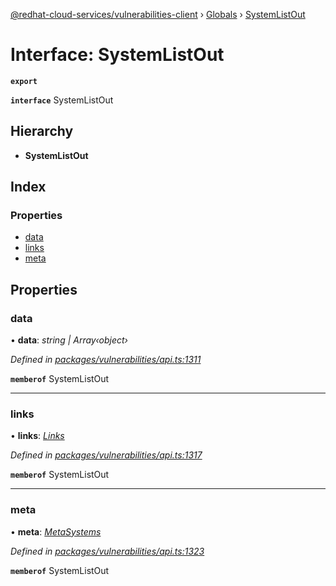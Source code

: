 [@redhat-cloud-services/vulnerabilities-client](../README.md) › [Globals](../globals.md) › [SystemListOut](systemlistout.md)

# Interface: SystemListOut

**`export`** 

**`interface`** SystemListOut

## Hierarchy

* **SystemListOut**

## Index

### Properties

* [data](systemlistout.md#data)
* [links](systemlistout.md#links)
* [meta](systemlistout.md#meta)

## Properties

###  data

• **data**: *string | Array‹object›*

*Defined in [packages/vulnerabilities/api.ts:1311](https://github.com/RedHatInsights/javascript-clients/blob/master/packages/vulnerabilities/api.ts#L1311)*

**`memberof`** SystemListOut

___

###  links

• **links**: *[Links](links.md)*

*Defined in [packages/vulnerabilities/api.ts:1317](https://github.com/RedHatInsights/javascript-clients/blob/master/packages/vulnerabilities/api.ts#L1317)*

**`memberof`** SystemListOut

___

###  meta

• **meta**: *[MetaSystems](metasystems.md)*

*Defined in [packages/vulnerabilities/api.ts:1323](https://github.com/RedHatInsights/javascript-clients/blob/master/packages/vulnerabilities/api.ts#L1323)*

**`memberof`** SystemListOut
